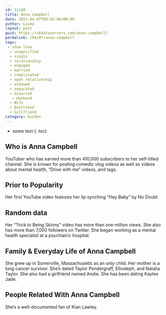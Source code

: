 ```yaml
---
id: 11140
title: Anna Campbell
date: 2021-04-07T09:26:06+00:00
author: Laima
layout: post
guid: https://ukdataservers.com/anna-campbell/
permalink: /04/07/anna-campbell
tags:
 - show love
  - unspecified
  - single
  - relationship
  - engaged
  - married
  - complicated
  - open relationship
  - widowed
  - separated
  - divorced
   - Husband
  - Wife
  - Boyfriend
  - Girlfriend
category: Guides
---
```


* some text
{: toc}


## Who is Anna Campbell
                  
                  
                  
YouTuber who has earned more than 410,000 subscribers to her self-titled channel. She is known for posting comedic vlog videos as well as videos about mental health, &#8220;Drive with me&#8221; videos, and tags. 
                  
              
            
              
            
                
                
                
## Prior to Popularity
                  
                  
                  
Her first YouTube video features her lip synching &#8220;Hey Baby&#8221; by No Doubt.
                  
              
            
              
            
                
                
                
## Random data
                  
                  
                  
Her &#8220;Trick to Being Skinny&#8221; video has more than one million views. She also has more than 7,000 followers on Twitter. She began working as a mental health specialist at a psychiatric hospital.
                  
              
            
              
            
                
                
                
## Family & Everyday Life of Anna Campbell
                  
                  
                  
She grew up in Somerville, Massachusetts as an only child. Her mother is a lung cancer survivor. She&#8217;s dated Taylor Pendergraff, Ellosteph, and Natalia Taylor. She also had a girlfriend named Andie. She has been dating Kaylee Jade.
                  
              
            
              
            
                
                
                
## People Related With Anna Campbell
                  
                  
                  
She&#8217;s a well-documented fan of Kian Lawley.
                  
              
            
              
            
                
              
            
              
              
            
            
              
            
          
          
          